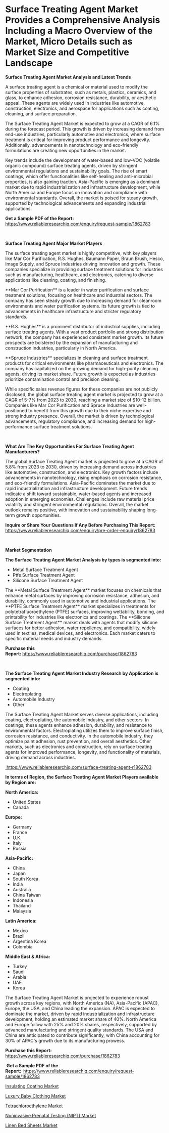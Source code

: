 <p><h1>Surface Treating Agent Market Provides a Comprehensive Analysis Including a Macro Overview of the Market, Micro Details such as Market Size and Competitive Landscape</h1></p><p><strong>Surface Treating Agent Market Analysis and Latest Trends</strong></p>
<p><p>A surface treating agent is a chemical or material used to modify the surface properties of substrates, such as metals, plastics, ceramics, and glass, to enhance adhesion, corrosion resistance, durability, or aesthetic appeal. These agents are widely used in industries like automotive, construction, electronics, and aerospace for applications such as coating, cleaning, and surface preparation.</p><p>The Surface Treating Agent Market is expected to grow at a CAGR of 6.1% during the forecast period. This growth is driven by increasing demand from end-use industries, particularly automotive and electronics, where surface treatment is critical for improving product performance and longevity. Additionally, advancements in nanotechnology and eco-friendly formulations are creating new opportunities in the market.</p><p>Key trends include the development of water-based and low-VOC (volatile organic compound) surface treating agents, driven by stringent environmental regulations and sustainability goals. The rise of smart coatings, which offer functionalities like self-healing and anti-microbial properties, is also gaining traction. Asia-Pacific is emerging as a dominant market due to rapid industrialization and infrastructure development, while North America and Europe focus on innovation and compliance with environmental standards. Overall, the market is poised for steady growth, supported by technological advancements and expanding industrial applications.</p></p>
<p><strong>Get a Sample PDF of the Report:&nbsp;</strong> <a href="https://www.reliableresearchiq.com/enquiry/request-sample/1862783?utm_campaign=1900&utm_medium=2&utm_source=Github&utm_content=ia&utm_term=24012025&utm_id=surface-treating-agent">https://www.reliableresearchiq.com/enquiry/request-sample/1862783</a></p>
<p>&nbsp;</p>
<p><strong>Surface Treating Agent Major Market Players</strong></p>
<p><p>The surface treating agent market is highly competitive, with key players like Mar Cor Purification, R.S. Hughes, Baumann Paper, Braun Brush, Hesco, Image Supply, and Spruce Industries driving innovation and growth. These companies specialize in providing surface treatment solutions for industries such as manufacturing, healthcare, and electronics, catering to diverse applications like cleaning, coating, and finishing.</p><p>**Mar Cor Purification** is a leader in water purification and surface treatment solutions, focusing on healthcare and industrial sectors. The company has seen steady growth due to increasing demand for cleanroom environments and water purification systems. Its future growth is tied to advancements in healthcare infrastructure and stricter regulatory standards.</p><p>**R.S. Hughes** is a prominent distributor of industrial supplies, including surface treating agents. With a vast product portfolio and strong distribution network, the company has experienced consistent market growth. Its future prospects are bolstered by the expansion of manufacturing and construction industries, particularly in North America.</p><p>**Spruce Industries** specializes in cleaning and surface treatment products for critical environments like pharmaceuticals and electronics. The company has capitalized on the growing demand for high-purity cleaning agents, driving its market share. Future growth is expected as industries prioritize contamination control and precision cleaning.</p><p>While specific sales revenue figures for these companies are not publicly disclosed, the global surface treating agent market is projected to grow at a CAGR of 5-7% from 2023 to 2030, reaching a market size of $10-12 billion. Companies like Mar Cor Purification and Spruce Industries are well-positioned to benefit from this growth due to their niche expertise and strong industry presence. Overall, the market is driven by technological advancements, regulatory compliance, and increasing demand for high-performance surface treatment solutions.</p></p>
<p>&nbsp;</p>
<p><strong>What Are The Key Opportunities For Surface Treating Agent Manufacturers?</strong></p>
<p><p>The global Surface Treating Agent market is projected to grow at a CAGR of 5.8% from 2023 to 2030, driven by increasing demand across industries like automotive, construction, and electronics. Key growth factors include advancements in nanotechnology, rising emphasis on corrosion resistance, and eco-friendly formulations. Asia-Pacific dominates the market due to rapid industrialization and infrastructure development. Future trends indicate a shift toward sustainable, water-based agents and increased adoption in emerging economies. Challenges include raw material price volatility and stringent environmental regulations. Overall, the market outlook remains positive, with innovation and sustainability shaping long-term growth opportunities.</p></p>
<p><strong>Inquire or Share Your Questions If Any Before Purchasing This Report:</strong> <a href="https://www.reliableresearchiq.com/enquiry/pre-order-enquiry/1862783?utm_campaign=1900&utm_medium=2&utm_source=Github&utm_content=ia&utm_term=24012025&utm_id=surface-treating-agent">https://www.reliableresearchiq.com/enquiry/pre-order-enquiry/1862783</a></p>
<p>&nbsp;</p>
<p><strong>Market Segmentation</strong></p>
<p><strong>The Surface Treating Agent Market Analysis by types is segmented into:</strong></p>
<p><ul><li>Metal Surface Treatment Agent</li><li>Ptfe Surface Treatment Agent</li><li>Silicone Surface Treatment Agent</li></ul></p>
<p><p>The **Metal Surface Treatment Agent** market focuses on chemicals that enhance metal surfaces by improving corrosion resistance, adhesion, and durability, commonly used in automotive and industrial applications. The **PTFE Surface Treatment Agent** market specializes in treatments for polytetrafluoroethylene (PTFE) surfaces, improving wettability, bonding, and printability for industries like electronics and coatings. The **Silicone Surface Treatment Agent** market deals with agents that modify silicone surfaces for better adhesion, water repellency, and compatibility, widely used in textiles, medical devices, and electronics. Each market caters to specific material needs and industry demands.</p></p>
<p><strong>Purchase this Report:&nbsp;</strong><a href="https://www.reliableresearchiq.com/purchase/1862783?utm_campaign=1900&utm_medium=2&utm_source=Github&utm_content=ia&utm_term=24012025&utm_id=surface-treating-agent">https://www.reliableresearchiq.com/purchase/1862783</a></p>
<p>&nbsp;</p>
<p><strong>The Surface Treating Agent Market Industry Research by Application is segmented into:</strong></p>
<p><ul><li>Coating</li><li>Electroplating</li><li>Automobile Industry</li><li>Other</li></ul></p>
<p><p>The Surface Treating Agent Market serves diverse applications, including coating, electroplating, the automobile industry, and other sectors. In coatings, these agents enhance adhesion, durability, and resistance to environmental factors. Electroplating utilizes them to improve surface finish, corrosion resistance, and conductivity. In the automobile industry, they optimize paint adhesion, rust prevention, and overall aesthetics. Other markets, such as electronics and construction, rely on surface treating agents for improved performance, longevity, and functionality of materials, driving demand across industries.</p></p>
<p><a href="https://www.reliableresearchiq.com/surface-treating-agent-r1862783?utm_campaign=1900&utm_medium=2&utm_source=Github&utm_content=ia&utm_term=24012025&utm_id=surface-treating-agent">&nbsp;https://www.reliableresearchiq.com/surface-treating-agent-r1862783</a></p>
<p><strong>In terms of Region, the Surface Treating Agent Market Players available by Region are:</strong></p>
<p>
    <p> <strong> North America: </strong>
        <ul>
            <li>United States</li>
            <li>Canada</li>
        </ul>
        </p> 
    <p> <strong> Europe: </strong>
        <ul>
            <li>Germany</li>
            <li>France</li>
            <li>U.K.</li>
            <li>Italy</li>
            <li>Russia</li>
        </ul>
        </p> 
    <p> <strong> Asia-Pacific: </strong>
        <ul>
            <li>China</li>
            <li>Japan</li>
            <li>South Korea</li>
            <li>India</li>
            <li>Australia</li>
            <li>China Taiwan</li>
            <li>Indonesia</li>
            <li>Thailand</li>
            <li>Malaysia</li>
        </ul>
        </p> 
    <p> <strong> Latin America: </strong>
        <ul>
            <li>Mexico</li>
            <li>Brazil</li>
            <li>Argentina Korea</li>
            <li>Colombia</li>
        </ul>
        </p> 
    <p> <strong> Middle East & Africa: </strong>
        <ul>
            <li>Turkey</li>
            <li>Saudi</li>
            <li>Arabia</li>
            <li>UAE</li>
            <li>Korea</li>
        </ul>
    </p>
    </p>
<p><p>The Surface Treating Agent Market is projected to experience robust growth across key regions, with North America (NA), Asia-Pacific (APAC), Europe, the USA, and China leading the expansion. APAC is expected to dominate the market, driven by rapid industrialization and infrastructure development, holding an estimated market share of 40%. North America and Europe follow with 25% and 20% shares, respectively, supported by advanced manufacturing and stringent quality standards. The USA and China are anticipated to contribute significantly, with China accounting for 30% of APAC's growth due to its manufacturing prowess.</p></p>
<p><strong>Purchase this Report: </strong><a href="https://www.reliableresearchiq.com/purchase/1862783?utm_campaign=1900&utm_medium=2&utm_source=Github&utm_content=ia&utm_term=24012025&utm_id=surface-treating-agent">https://www.reliableresearchiq.com/purchase/1862783</a></p>
<p>&nbsp;<strong>Get a Sample PDF of the Report:&nbsp;&nbsp;</strong><a href="https://www.reliableresearchiq.com/enquiry/request-sample/1862783?utm_campaign=1900&utm_medium=2&utm_source=Github&utm_content=ia&utm_term=24012025&utm_id=surface-treating-agent">https://www.reliableresearchiq.com/enquiry/request-sample/1862783</a></p>
<p><strong></strong></p>
<p><p><a href="https://github.com/boitafbg/Market-Research-Report-List-1/blob/main/insulating-coating-market.md?utm_campaign=1900&utm_medium=2&utm_source=Github&utm_content=ia&utm_term=24012025&utm_id=surface-treating-agent">Insulating Coating Market</a></p><p><a href="https://www.linkedin.com/pulse/detailed-examination-luxury-baby-clothing-market-size-jvmkc?utm_campaign=1900&utm_medium=2&utm_source=Github&utm_content=ia&utm_term=24012025&utm_id=surface-treating-agent">Luxury Baby Clothing Market</a></p><p><a href="https://github.com/curinbucan9/Market-Research-Report-List-1/blob/main/tetrachloroethylene-market.md?utm_campaign=1900&utm_medium=2&utm_source=Github&utm_content=ia&utm_term=24012025&utm_id=surface-treating-agent">Tetrachloroethylene Market</a></p><p><a href="https://www.linkedin.com/pulse/comprehensive-noninvasive-prenatal-testing-nipt-market-jjt2f?utm_campaign=1900&utm_medium=2&utm_source=Github&utm_content=ia&utm_term=24012025&utm_id=surface-treating-agent">Noninvasive Prenatal Testing (NIPT) Market</a></p><p><a href="https://www.linkedin.com/pulse/comprehensive-study-linen-bed-sheets-market-size-growth-ugjrf?utm_campaign=1900&utm_medium=2&utm_source=Github&utm_content=ia&utm_term=24012025&utm_id=surface-treating-agent">Linen Bed Sheets Market</a></p></p>